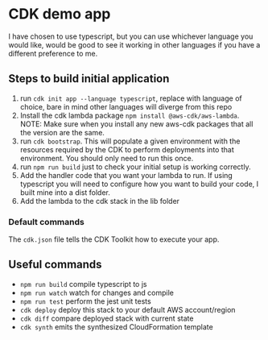 # CDK demo app

I have chosen to use typescript, but you can use whichever language you would like, would be good to see it working in other languages if you have a different preference to me.
## Steps to build initial application
1) run `cdk init app --language typescript`, replace with language of choice, bare in mind other languages will diverge from this repo
2) Install the cdk lambda package `npm install @aws-cdk/aws-lambda`. NOTE: Make sure when you install any new aws-cdk packages that all the version are the same.
3) run `cdk bootstrap`. This will populate a given environment with the resources required by the CDK to perform deployments into that environment. You should only need to run this once.
4) run `npm run build` just to check your initial setup is working correctly.
5) Add the handler code that you want your lambda to run. If using typescript you will need to configure how you want to build your code, I built mine into a dist folder.
6) Add the lambda to the cdk stack in the lib folder

### Default commands
The `cdk.json` file tells the CDK Toolkit how to execute your app.

## Useful commands

 * `npm run build`   compile typescript to js
 * `npm run watch`   watch for changes and compile
 * `npm run test`    perform the jest unit tests
 * `cdk deploy`      deploy this stack to your default AWS account/region
 * `cdk diff`        compare deployed stack with current state
 * `cdk synth`       emits the synthesized CloudFormation template
